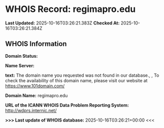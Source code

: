 # WHOIS Record: regimapro.edu

**Last Updated:** 2025-10-16T03:26:21.383Z
**Checked At:** 2025-10-16T03:26:21.384Z

## WHOIS Information

**Domain Status:** 

**Name Server:** 

**text:** The domain name you requested was not found in our database., , To check the availability of this domain name, please visit our website at https://www.101domain.com/

**Domain Name:** regimapro.edu

**URL of the ICANN WHOIS Data Problem Reporting System:** http://wdprs.internic.net/

**>>> Last update of WHOIS database:** 2025-10-16T03:26:21+00:00 <<<

